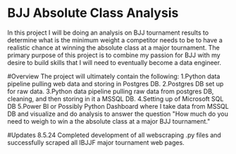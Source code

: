 # BJJ Absolute Class Analysis
In this project I will be doing an analysis on BJJ tournament results to determine what is the minimum
weight a competitor needs to be to have a realistic chance at winning the absolute class at a major tournament.
The primary purpose of this project is to combine my passion for BJJ with my desire to build skills
that I will need to eventually become a data engineer.

#Overview
The project will ultimately contain the following:
1.Python data pipeline pulling web data and storing in Postgres DB.
2.Postgres DB set up for raw data.
3.Python data pipeline pulling raw data from postgres DB, cleaning, and then storing in it a MSSQL DB. 
4.Setting up of Microsoft SQL DB
5.Power BI or Possibly Python Dashboard where I take data from MSSQL DB and visualize and do analysis to answer
the question "How much do you need to weigh to win a the absolute class at a major BJJ tournament."

#Updates
8.5.24 Completed development of all webscraping .py files and successfully scraped all IBJJF major tournament web pages.
